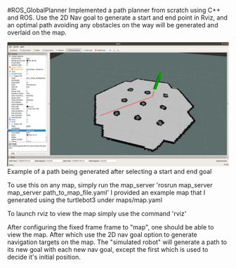 #ROS_GlobalPlanner
Implemented a path planner from scratch using C++ and ROS. Use the 2D Nav goal to generate a start and end point in Rviz, and an optimal path avoiding any obstacles on the way will be generated and overlaid on the map. 

![](/Images_GlobalPlanner/global_planner.png)
Example of a path being generated after selecting a start and end goal

To use this on any map, simply run the map_server
'rosrun map_server map_server path_to_map_file.yaml'
I provided an example map that I generated using the turtlebot3 under maps/map.yaml

To launch rviz to view the map simply use the command
'rviz'

After configuring the fixed frame frame to "map", one should be able to view the map. After which use the 2D nav goal option to generate navigation targets on the map. The "simulated robot" will generate a path to its new goal with each new nav goal, except the first which is used to decide it's initial position.

